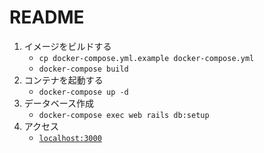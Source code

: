 # README

1. イメージをビルドする
   - `cp docker-compose.yml.example docker-compose.yml`
   - `docker-compose build`
2. コンテナを起動する
   - `docker-compose up -d`
3. データベース作成
   - `docker-compose exec web rails db:setup`
4. アクセス
   - [`localhost:3000`](http://localhost:3000)
